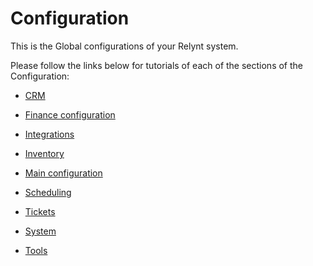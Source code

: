 Configuration
=============

This is the Global configurations of your Relynt system.

Please follow the links below for tutorials of each of the sections of the Configuration:


* [CRM](configuration/crm/crm.md)

* [Finance configuration](configuration/finance/finance.md)

* [Integrations](configuration/integrations/integrations.md)

* [Inventory](configuration/inventory/inventory.md)

* [Main configuration](configuration/main_configuration/main_configuration.md)

* [Scheduling](configuration/scheduling/scheduling.md)

* [Tickets](configuration/tickets/tickets.md)

* [System](configuration/system/system.md)

* [Tools](configuration/tools/tools.md)
